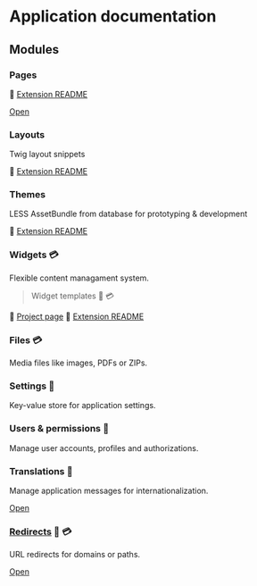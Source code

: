 # Application documentation

## Modules

### Pages

:blue_book: [Extension README](https://github.com/dmstr/yii2-pages-module/blob/master/README.md)

[Open](/redirects)

### Layouts

Twig layout snippets

:blue_book: [Extension README](https://github.com/dmstr/yii2-prototype-module/blob/master/README.md)

### Themes

LESS AssetBundle from database for prototyping & development

:blue_book: [Extension README](https://github.com/dmstr/yii2-prototype-module/blob/master/README.md)

### Widgets :credit_card:

Flexible content managament system.

> Widget templates :construction_worker: :credit_card: 

:blue_book: [Project page](https://git.hrzg.de/hrzg/yii2-widgets2-module)
:notebook: [Extension README](module-widgets.md)

### Files :credit_card:

Media files like images, PDFs or ZIPs.

### Settings :construction_worker:

Key-value store for application settings.

### Users & permissions :construction_worker:

Manage user accounts, profiles and authorizations.

### Translations :construction_worker:

Manage application messages for internationalization.

[Open](/translatemanager)

### [Redirects](module-redirects.md) :construction_worker: :credit_card: 

URL redirects for domains or paths.

[Open](/redirects)